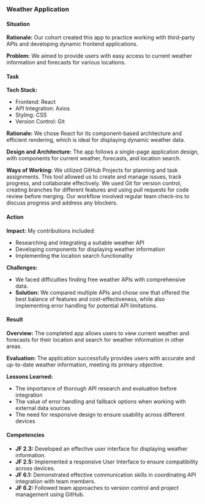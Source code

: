 
### Weather Application

#### Situation
**Rationale:** Our cohort created this app to practice working with third-party APIs and developing dynamic frontend applications.

**Problem:** We aimed to provide users with easy access to current weather information and forecasts for various locations.

#### Task
**Tech Stack:**
- Frontend: React
- API Integration: Axios
- Styling: CSS
- Version Control: Git

**Rationale:** We chose React for its component-based architecture and efficient rendering, which is ideal for displaying dynamic weather data.

**Design and Architecture:** The app follows a single-page application design, with components for current weather, forecasts, and location search.

**Ways of Working:** We utilized GitHub Projects for planning and task assignments. This tool allowed us to create and manage issues, track progress, and collaborate effectively. We used Git for version control, creating branches for different features and using pull requests for code review before merging. Our workflow involved regular team check-ins to discuss progress and address any blockers.

#### Action
**Impact:** My contributions included:
- Researching and integrating a suitable weather API
- Developing components for displaying weather information
- Implementing the location search functionality

**Challenges:**
- We faced difficulties finding free weather APIs with comprehensive data.
- **Solution:** We compared multiple APIs and chose one that offered the best balance of features and cost-effectiveness, while also implementing error handling for potential API limitations.

#### Result
**Overview:** The completed app allows users to view current weather and forecasts for their location and search for weather information in other areas.

**Evaluation:** The application successfully provides users with accurate and up-to-date weather information, meeting its primary objective.

**Lessons Learned:**
- The importance of thorough API research and evaluation before integration
- The value of error handling and fallback options when working with external data sources
- The need for responsive design to ensure usability across different devices

#### Competencies
- **JF 2.3:** Developed an effective user interface for displaying weather information.
- **JF 2.5:** Implemented a responsive User Interface to ensure compatibility across devices.
- **JF 6.1:** Demonstrated effective communication skills in coordinating API integration with team members.
- **JF 6.2:** Followed team approaches to version control and project management using GitHub.



